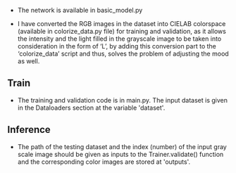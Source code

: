 
- The network is available in basic_model.py

- I have converted the RGB images in the dataset into CIELAB colorspace (available in colorize_data.py file) for training and validation, as it allows the intensity and the light filled in the grayscale image to be taken into consideration 
in the form of ‘L’, by adding this conversion part to the ‘colorize_data’ script and thus, solves the problem of adjusting the mood as well.

## Train 
- The training and validation code is in main.py. The input dataset is given in the Dataloaders section at the variable 
'dataset'.

## Inference
- The path of the testing dataset and the index (number) of the input gray scale image should be given as inputs to the
Trainer.validate() function and the corresponding
color images are stored at 'outputs'.

 
